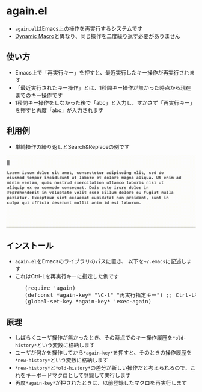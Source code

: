<h1>again.el</h1>

<ul>
  <li><code>again.el</code>はEmacs上の操作を再実行するシステムです</li>
  <li><a href="https://scrapbox.io/masui/Dynamic_Macro">Dynamic Macro</a>と異なり、同じ操作を二度繰り返す必要がありません</li>
</ul>

<h2>使い方</h2>

<ul>
  <li>Emacs上で「再実行キー」を押すと、最近実行したキー操作が再実行されます</li>
  <li>「最近実行されたキー操作」とは、1秒間キー操作が無かった時点から現在までのキー操作です</li>
  <li>1秒間キー操作をしなかった後で「abc」と入力し、すかさず「再実行キー」を押すと再度「abc」が入力されます</li>
</ul>

<h2>利用例</h2>

<ul>
  <li>単純操作の繰り返しとSearch&amp;Replaceの例です</li>
</ul>


<img src=again.gif>


<h2>インストール</h2>

<ul>
  <li><code>again.el</code>をEmacsのライブラリのパスに置き、
    以下を<code>~/.emacs</code>に記述します</li>
  <li>これはCtrl-Lを再実行キーに指定した例です</li>
  <pre>
   (require 'again)
   (defconst *again-key* "\C-l" "再実行指定キー") ;; Ctrl-Lを再実行キーにする場合
   (global-set-key *again-key* 'exec-again)  </pre>
</ul>

<h2>原理</h2>

<ul>
  <li>しばらくユーザ操作が無かったとき、その時点でのキー操作履歴を<code>*old-history*</code>という変数に格納します</li>
  <li>ユーザが何かを操作してから<code>*again-key*</code>を押すと、そのときの操作履歴を<code>*new-history*</code>という変数に格納します</li>
  <li><code>*new-history*</code>と<code>*old-history*</code>の差分が新しい操作だと考えられるので、これをキーボードマクロとして登録して実行します</li>
  <li>再度<code>*again-key*</code>が押されたときは、以前登録したマクロを再実行します</li>
</ul>




